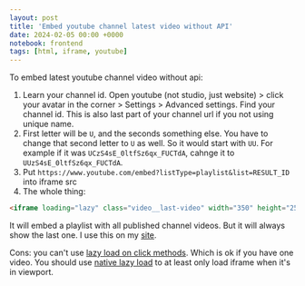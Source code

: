 ```yaml
---
layout: post
title: 'Embed youtube channel latest video without API'
date: 2024-02-05 00:00 +0000
notebook: frontend
tags: [html, iframe, youtube]
---
```

To embed latest youtube channel video without api:

1. Learn your channel id. Open youtube (not studio, just website) > click your avatar in the corner > Settings > Advanced settings. Find your channel id. This is also last part of your channel url if you not using unique name.
2. First letter will be `U`, and the seconds something else. You have to change that second letter to `U` as well. So it would start with `UU`. For example if it was `UCzS4sE_0ltfSz6qx_FUCTdA`, cahnge it to `UUzS4sE_0ltfSz6qx_FUCTdA`.
3. Put `https://www.youtube.com/embed?listType=playlist&list=RESULT_ID` into iframe src
4. The whole thing:

```html
<iframe loading="lazy" class="video__last-video" width="350" height="250" title="Latest video" allow="accelerometer; encrypted-media; gyroscope; picture-in-picture" allowfullscreen src="https://www.youtube.com/embed?listType=playlist&list=UUzS4sE_0ltfSz6qx_FUCTdA"></iframe>
```
It will embed a playlist with all published channel videos. But it will always show the last one. I use this on my [site](https://vallek.github.io/). 

Cons: you can't use [lazy load on click methods]({{site.baseurl}}/en/youtube-lazy-load). Which is ok if you have one video. You should use [native lazy load](https://developer.mozilla.org/en-US/docs/Web/HTML/Element/iframe#loading) to at least only load iframe when it's in viewport.